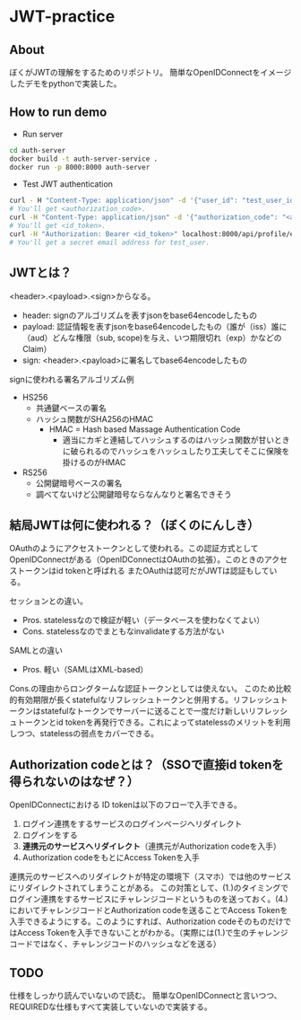 # JWT-practice

## About

ぼくがJWTの理解をするためのリポジトリ。
簡単なOpenIDConnectをイメージしたデモをpythonで実装した。

## How to run demo

- Run server
```run.sh
cd auth-server
docker build -t auth-server-service .
docker run -p 8000:8000 auth-server
```

- Test JWT authentication
```test.sh
curl - H "Content-Type: application/json" -d '{"user_id": "test_user_id", "password": "pass"}' localhost:8000/oauth/consent
# You'll get <authorization_code>.
curl -H "Content-Type: application/json" -d '{"authorization_code": "<authorization_code>"}' localhost:8000/oauth/token
# You'll get <id_token>.
curl -H "Authorization: Bearer <id_token>" localhost:8000/api/profile/email
# You'll get a secret email address for test_user.
```

## JWTとは？

\<header\>.\<payload\>.\<sign\>からなる。

- header: signのアルゴリズムを表すjsonをbase64encodeしたもの
- payload: 認証情報を表すjsonをbase64encodeしたもの（誰が（iss）誰に（aud）どんな権限（sub, scope)を与え、いつ期限切れ（exp）かなどのClaim）
- sign: \<header\>.\<payload\>に署名してbase64encodeしたもの

signに使われる署名アルゴリズム例
- HS256
    - 共通鍵ベースの署名
    - ハッシュ関数がSHA256のHMAC
        - HMAC = Hash based Massage Authentication Code
            - 適当にカギと連結してハッシュするのはハッシュ関数が甘いときに破られるのでハッシュをハッシュしたり工夫してそこに保険を掛けるのがHMAC
- RS256
    - 公開鍵暗号ベースの署名
    - 調べてないけど公開鍵暗号ならなんなりと署名できそう

## 結局JWTは何に使われる？（ぼくのにんしき）

OAuthのようにアクセストークンとして使われる。この認証方式としてOpenIDConnectがある（OpenIDConnectはOAuthの拡張）。このときのアクセストークンはid tokenと呼ばれる
またOAuthは認可だがJWTは認証もしている。

セッションとの違い。
- Pros. statelessなので検証が軽い（データベースを使わなくてよい）
- Cons. statelessなのでまともなinvalidateする方法がない

SAMLとの違い
- Pros. 軽い（SAMLはXML-based）

Cons.の理由からロングタームな認証トークンとしては使えない。
このため比較的有効期限が長くstatefulなリフレッシュトークンと併用する。リフレッシュトークンはstatefulなトークンでサーバーに送ることで一度だけ新しいリフレッシュトークンとid tokenを再発行できる。これによってstatelessのメリットを利用しつつ、statelessの弱点をカバーできる。

## Authorization codeとは？（SSOで直接id tokenを得られないのはなぜ？）

OpenIDConnectにおける
ID tokenは以下のフローで入手できる。
1. ログイン連携をするサービスのログインページへリダイレクト
2. ログインをする
3. **連携元のサービスへリダイレクト**（連携元がAuthorization codeを入手）
4. Authorization codeをもとにAccess Tokenを入手

連携元のサービスへのリダイレクトが特定の環境下（スマホ）では他のサービスにリダイレクトされてしまうことがある。
この対策として、(1.)のタイミングでログイン連携をするサービスにチャレンジコードというものを送っておく。(4.)においてチャレンジコードとAuthorization codeを送ることでAccess Tokenを入手できるようにする。このようにすれば、Authorization codeそのものだけではAccess Tokenを入手できないことがわかる。（実際には(1.)で生のチャレンジコードではなく、チャレンジコードのハッシュなどを送る）

## TODO

仕様をしっかり読んでいないので読む。
簡単なOpenIDConnectと言いつつ、REQUIREDな仕様もすべて実装していないので実装する。
